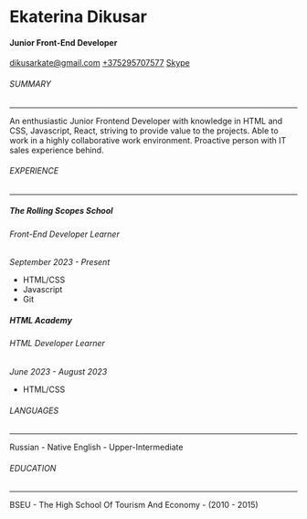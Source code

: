 # Ekaterina Dikusar

#### Junior Front-End Developer

[dikusarkate@gmail.com](mailto:dikusarkate@gmail.com)
[+375295707577](tel:+375295707577)
[Skype](skype:<kate.dikusar>?call)

###### SUMMARY

***
An enthusiastic Junior Frontend Developer with knowledge in HTML and CSS, Javascript, React, striving to provide value to the projects. Able to work in a highly collaborative work environment. Proactive person with IT sales experience behind.
###### EXPERIENCE

***

##### The Rolling Scopes School

###### Front-End Developer Learner

*September 2023 - Present*
- HTML/CSS
- Javascript
- Git


##### HTML Academy

###### HTML Developer Learner

*June 2023 - August 2023*
 - HTML/CSS

###### LANGUAGES

***
Russian - Native
English - Upper-Intermediate

###### EDUCATION

***
BSEU - The High School Of Tourism And Economy - (2010 - 2015)